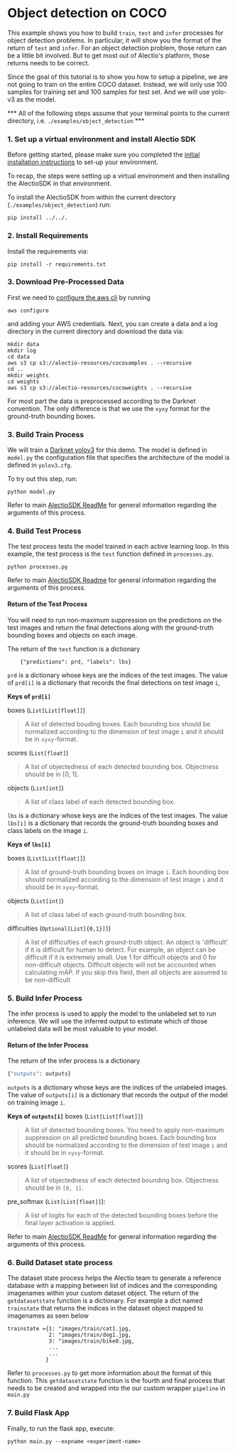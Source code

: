 # Object detection on COCO

This example shows you how to build `train`, `test` and `infer` processes
for object detection problems. In particular, it will show you the format
of the return of `test` and `infer`. For an object detection problem, those
return can be a little bit involved. But to get most out of Alectio's platform,
those returns needs to be correct.

Since the goal of this tutorial is to show you how to setup a pipeline,
we are not going to train on the entire COCO dataset. Instead, we will
only use 100 samples for training set and 100 samples for test set.
And we will use yolo-v3 as the model.

*** All of the following steps assume that your terminal points to the current directory, i.e. `./examples/object_detection` ***

### 1. Set up a virtual environment and install Alectio SDK
Before getting started, please make sure you completed the [initial installation instructions](../../README.md) to set-up your environment.

To recap, the steps were setting up a virtual environment and then installing the AlectioSDK in that environment.

To install the AlectioSDK from within the current directory (`./examples/object_detection`) run:

```
pip install ../../.
```

### 2. Install Requirements

Install the requirements via:
```
pip install -r requirements.txt
```

### 3. Download Pre-Processed Data

First we need to [configure the aws cli](https://docs.aws.amazon.com/cli/latest/userguide/cli-chap-configure.html) by running
```
aws configure
```
and adding your AWS credentials. Next, you can create a data and a log directory in the current directory and download the data via:

```
mkdir data
mkdir log
cd data
aws s3 cp s3://alectio-resources/cocosamples . --recursive
cd ..
mkdir weights
cd weights
aws s3 cp s3://alectio-resources/cocoweights . --recursive
```

For most part the data is preprocessed according to the Darknet convention. The only difference is that we use the `xyxy` format for the ground-truth bounding boxes.

### 3. Build Train Process
We will train a [Darknet yolov3](https://pjreddie.com/media/files/papers/YOLOv3.pdf) for
this demo. The model is defined in `model.py` the configuration file that specifies the
architecture of the model is defined in `yolov3.cfg`.

To try out this step, run:

```
python model.py
```

Refer to main [AlectioSDK ReadMe](../../README.md) for general information regarding the
arguments of this process.

### 4. Build Test Process
The test process tests the model trained in each active learning loop.
In this example, the test process is the `test` function defined
in `processes.py`.

```
python processes.py
```

Refer to main [AlectioSDK Readme](../../README.md) for general information regarding the
arguments of this process.

#### Return of the Test Process
You will need to run non-maximum suppression on the predictions on the test images and return
the final detections along with the ground-truth bounding boxes and objects
on each image.

The return of the `test` function is a dictionary
```
    {"predictions": prd, "labels": lbs}

```

`prd` is a dictionary whose keys are the indices of the test
images. The value of `prd[i]` is a dictionary that records the final
detections on test image `i`,

**Keys of `prd[i]`**

boxes (`List[List[float]]`)
>  A list of detected bouding boxes.
    Each bounding box should be normalized according
    to the dimension of test image `i` and it
    should be in `xyxy`-format.

scores (`List[float]`)
> A list of objectedness of each detected
   bounding box. Objectness should be in \[0, 1\].

objects (`List[int]`)
> A list of class label of each detected
    bounding box.


`lbs` is a dictionary whose keys are the indices of the test images.
The value `lbs[i]` is a dictionary that records the ground-truth bounding
boxes and class labels on the image `i`.

**Keys of `lbs[i]`**

boxes (`List[List[float]]`)
> A list of ground-truth bounding boxes on image `i`.
    Each bounding box should normalized according to the dimension
    of test image `i` and it should be in `xyxy`-format.

objects (`List[int]`)
> A list of class label of each ground-truth bounding box.

difficulties (`Optional[List[{0,1}]]`)
> A list of difficulties of each ground-truth object.
   An object is 'difficult' if it is difficult for human to detect.
   For example, an object can be difficult if it is extremely small.
   Use 1 for difficult objects and 0 for non-difficult objects.
   Difficult objects will not be accounted when calculating mAP.
   If you skip this field, then all objects are assumed to be non-difficult


### 5. Build Infer Process
The infer process is used to apply the model to the unlabeled set to run inference.
We will use the inferred output to estimate which of those unlabeled data will
be most valuable to your model.

#### Return of the Infer Process
The return of the infer process is a dictionary
```python
{"outputs": outputs}
```

`outputs` is a dictionary whose keys are the indices of the unlabeled
images. The value of `outputs[i]` is a dictionary that records the output of
the model on training image `i`.

**Keys of `outputs[i]`**
boxes (`List[List[float]]`)
> A list of detected bounding boxes.
    You need to apply non-maximum suppression on all predicted bounding
    boxes.
    Each bounding box should be normalized according
    to the dimension of test image `i` and it
    should be in `xyxy`-format.

scores (`List[float]`)
>  A list of objectedness of each detected
   bounding box. Objectness should be in `[0, 1]`.

pre_softmax (`List[List[float]]`):
> A list of logits for each of the
    detected bounding boxes before the final layer activation is applied.

Refer to main [AlectioSDK ReadMe](../../README.md) for general information regarding the
arguments of this process.

### 6. Build Dataset state process
The dataset state process helps the Alectio team to generate a reference database with a mapping between list of indices and the corresponding imagenames within your custom dataset object.
The return of the `getdatasetstate` function is a dictionary. For example  a dict named ` trainstate ` that returns the indices in the dataset object mapped to imagenames as seen below 

```
trainstate ={1: "images/train/cat1.jpg,
             2: "images/train/dog1.jpg,
             3: "images/train/bike0.jpg,
             ...
             ...
            }

```
Refer to `processes.py` to get more information about the format of this function. This `getdatasetstate` function is the fourth and final process that needs to be created and wrapped into the our custom wrapper `pipeline` in `main.py`



### 7. Build Flask App
Finally, to run the flask app, execute:

```
python main.py --expname <experiment-name>
```
